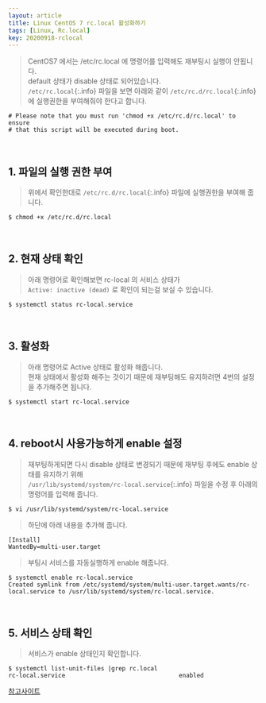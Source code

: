 ```yaml
---
layout: article
title: Linux CentOS 7 rc.local 활성화하기
tags: [Linux, Rc.local]
key: 20200918-rclocal
---
```


> CentOS7 에서는 /etc/rc.local 에 명령어를 입력해도 재부팅시 실행이 안됩니다.  
> default 상태가 disable 상태로 되어있습니다.     
> `/etc/rc.local`{:.info} 파일을 보면 아래와 같이 `/etc/rc.d/rc.local`{:.info}에 실행권한을 부여해줘야 한다고 합니다.

```
# Please note that you must run 'chmod +x /etc/rc.d/rc.local' to ensure
# that this script will be executed during boot.
```

<br>

## 1. 파일의 실행 권한 부여

> 위에서 확인한대로 `/etc/rc.d/rc.local`{:.info} 파일에 실행권한을 부여해 줍니다.  

```
$ chmod +x /etc/rc.d/rc.local
```

<br>

## 2. 현재 상태 확인

> 아래 명령어로 확인해보면 rc-local 의 서비스 상태가   
> `Active: inactive (dead)` 로 확인이 되는걸 보실 수 있습니다.

```
$ systemctl status rc-local.service
````

<br>

## 3. 활성화

> 아래 명령어로 Active 상태로 활성화 해줍니다.  
> 현재 상태에서 활성화 해주는 것이기 때문에 재부팅해도 유지하려면 4번의 설정을 추가해주면 됩니다.

```
$ systemctl start rc-local.service
```

<br>

## 4. reboot시 사용가능하게 enable 설정

>  재부팅하게되면 다시 disable 상태로 변경되기 때문에 재부팅 후에도 enable 상태를 유지하기 위해  
> `/usr/lib/systemd/system/rc-local.service`{:.info} 파일을 수정 후 아래의 명령어를 입력해 줍니다.

```
$ vi /usr/lib/systemd/system/rc-local.service
```
> 하단에 아래 내용을 추가해 줍니다.

```
[Install]
WantedBy=multi-user.target
```

> 부팅시 서비스를 자동실행하게 enable 해줍니다.

```
$ systemctl enable rc-local.service
Created symlink from /etc/systemd/system/multi-user.target.wants/rc-local.service to /usr/lib/systemd/system/rc-local.service.
```

<br>

## 5. 서비스 상태 확인

> 서비스가 enable 상태인지 확인합니다.

```
$ systemctl list-unit-files |grep rc.local
rc-local.service                                enabled
```

[참고사이트](https://m.blog.naver.com/PostView.nhn?blogId=webpioneer&logNo=221434351474&proxyReferer=https:%2F%2Fwww.google.com%2F)
